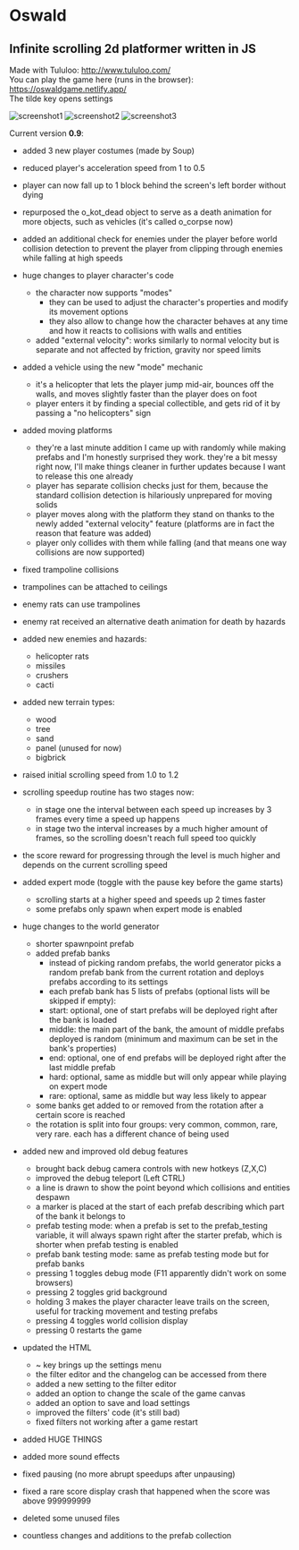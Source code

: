 # Oswald
## Infinite scrolling 2d platformer written in JS

Made with Tululoo: http://www.tululoo.com/  
You can play the game here (runs in the browser): https://oswaldgame.netlify.app/  
The tilde key opens settings

![screenshot1](https://cdn.discordapp.com/attachments/667901505420132375/978039108712693760/scr1.png)
![screenshot2](https://cdn.discordapp.com/attachments/667901505420132375/978039109048221736/scr2.png)
![screenshot3](https://cdn.discordapp.com/attachments/667901505420132375/978039109438279761/scr3.png)


Current version **0.9**:
  - added 3 new player costumes (made by Soup)
  - reduced player's acceleration speed from 1 to 0.5
  - player can now fall up to 1 block behind the screen's left border without dying
  - repurposed the o_kot_dead object to serve as a death animation for more objects, such as vehicles (it's called o_corpse now)
  - added an additional check for enemies under the player before world collision detection to prevent the player from clipping through enemies while falling at high speeds
  - huge changes to player character's code
    - the character now supports "modes"
      - they can be used to adjust the character's properties and modify its movement options
      - they also allow to change how the character behaves at any time and how it reacts to collisions with walls and entities
    - added "external velocity": works similarly to normal velocity but is separate and not affected by friction, gravity nor speed limits
  - added a vehicle using the new "mode" mechanic
    - it's a helicopter that lets the player jump mid-air, bounces off the walls, and moves slightly faster than the player does on foot
    - player enters it by finding a special collectible, and gets rid of it by passing a "no helicopters" sign
 
  - added moving platforms
    - they're a last minute addition I came up with randomly while making prefabs and I'm honestly surprised they work. they're a bit messy right now, I'll make things cleaner in further updates because I want to release this one already
    - player has separate collision checks just for them, because the standard collision detection is hilariously unprepared for moving solids
    - player moves along with the platform they stand on thanks to the newly added "external velocity" feature (platforms are in fact the reason that feature was added)
    - player only collides with them while falling (and that means one way collisions are now supported)
	
  - fixed trampoline collisions
  - trampolines can be attached to ceilings
  - enemy rats can use trampolines
  - enemy rat received an alternative death animation for death by hazards
  
  - added new enemies and hazards:
    - helicopter rats
    - missiles
    - crushers
    - cacti
  
  - added new terrain types:
    - wood
    - tree
    - sand
    - panel (unused for now)
    - bigbrick
  
  - raised initial scrolling speed from 1.0 to 1.2
  - scrolling speedup routine has two stages now:
    - in stage one the interval between each speed up increases by 3 frames every time a speed up happens
    - in stage two the interval increases by a much higher amount of frames, so the scrolling doesn't reach full speed too quickly
  - the score reward for progressing through the level is much higher and depends on the current scrolling speed
  - added expert mode (toggle with the pause key before the game starts)
    - scrolling starts at a higher speed and speeds up 2 times faster
    - some prefabs only spawn when expert mode is enabled
 
  - huge changes to the world generator
    - shorter spawnpoint prefab
    - added prefab banks
      - instead of picking random prefabs, the world generator picks a random prefab bank from the current rotation and deploys prefabs according to its settings
      - each prefab bank has 5 lists of prefabs (optional lists will be skipped if empty):
      - start: optional, one of start prefabs will be deployed right after the bank is loaded
      - middle: the main part of the bank, the amount of middle prefabs deployed is random (minimum and maximum can be set in the bank's properties)
      - end: optional, one of end prefabs will be deployed right after the last middle prefab
      - hard: optional, same as middle but will only appear while playing on expert mode
      - rare: optional, same as middle but way less likely to appear
    - some banks get added to or removed from the rotation after a certain score is reached
    - the rotation is split into four groups: very common, common, rare, very rare. each has a different chance of being used
 
  - added new and improved old debug features
    - brought back debug camera controls with new hotkeys (Z,X,C)
    - improved the debug teleport (Left CTRL)
    - a line is drawn to show the point beyond which collisions and entities despawn
    - a marker is placed at the start of each prefab describing which part of the bank it belongs to
    - prefab testing mode: when a prefab is set to the prefab_testing variable, it will always spawn right after the starter prefab, which is shorter when prefab testing is enabled
    - prefab bank testing mode: same as prefab testing mode but for prefab banks
    - pressing 1 toggles debug mode (F11 apparently didn't work on some browsers)
    - pressing 2 toggles grid background
    - holding 3 makes the player character leave trails on the screen, useful for tracking movement and testing prefabs
    - pressing 4 toggles world collision display
    - pressing 0 restarts the game
 
  - updated the HTML
    - ~ key brings up the settings menu
    - the filter editor and the changelog can be accessed from there
    - added a new setting to the filter editor
    - added an option to change the scale of the game canvas
    - added an option to save and load settings
    - improved the filters' code (it's still bad)
    - fixed filters not working after a game restart

  - added HUGE THINGS
  - added more sound effects
  - fixed pausing (no more abrupt speedups after unpausing)
  - fixed a rare score display crash that happened when the score was above 999999999
  - deleted some unused files
  - countless changes and additions to the prefab collection
